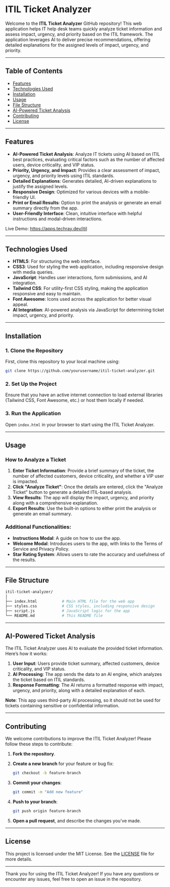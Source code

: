 
# ITIL Ticket Analyzer

Welcome to the **ITIL Ticket Analyzer** GitHub repository! This web application helps IT help desk teams quickly analyze ticket information and assess impact, urgency, and priority based on the ITIL framework. The application leverages AI to deliver precise recommendations, offering detailed explanations for the assigned levels of impact, urgency, and priority.

---

## Table of Contents
- [Features](#features)
- [Technologies Used](#technologies-used)
- [Installation](#installation)
- [Usage](#usage)
- [File Structure](#file-structure)
- [AI-Powered Ticket Analysis](#ai-powered-ticket-analysis)
- [Contributing](#contributing)
- [License](#license)

---

## Features

- **AI-Powered Ticket Analysis**: Analyze IT tickets using AI based on ITIL best practices, evaluating critical factors such as the number of affected users, device criticality, and VIP status.
- **Priority, Urgency, and Impact**: Provides a clear assessment of impact, urgency, and priority levels using ITIL standards.
- **Detailed Explanations**: Generates detailed, AI-driven explanations to justify the assigned levels.
- **Responsive Design**: Optimized for various devices with a mobile-friendly UI.
- **Print or Email Results**: Option to print the analysis or generate an email summary directly from the app.
- **User-Friendly Interface**: Clean, intuitive interface with helpful instructions and modal-driven interactions.

Live Demo: https://apps.techray.dev/itil

---

## Technologies Used

- **HTML5**: For structuring the web interface.
- **CSS3**: Used for styling the web application, including responsive design with media queries.
- **JavaScript**: Handles user interactions, form submissions, and AI integration.
- **Tailwind CSS**: For utility-first CSS styling, making the application responsive and easy to maintain.
- **Font Awesome**: Icons used across the application for better visual appeal.
- **AI Integration**: AI-powered analysis via JavaScript for determining ticket impact, urgency, and priority.

---

## Installation

### 1. Clone the Repository

First, clone this repository to your local machine using:

```bash
git clone https://github.com/yourusername/itil-ticket-analyzer.git
```

### 2. Set Up the Project

Ensure that you have an active internet connection to load external libraries (Tailwind CSS, Font Awesome, etc.) or host them locally if needed.

### 3. Run the Application

Open `index.html` in your browser to start using the ITIL Ticket Analyzer.

---

## Usage

### How to Analyze a Ticket

1. **Enter Ticket Information**: Provide a brief summary of the ticket, the number of affected customers, device criticality, and whether a VIP user is impacted.
2. **Click "Analyze Ticket"**: Once the details are entered, click the "Analyze Ticket" button to generate a detailed ITIL-based analysis.
3. **View Results**: The app will display the impact, urgency, and priority along with a comprehensive explanation.
4. **Export Results**: Use the built-in options to either print the analysis or generate an email summary.

### Additional Functionalities:

- **Instructions Modal**: A guide on how to use the app.
- **Welcome Modal**: Introduces users to the app, with links to the Terms of Service and Privacy Policy.
- **Star Rating System**: Allows users to rate the accuracy and usefulness of the results.

---

## File Structure

```bash
itil-ticket-analyzer/
│
├── index.html           # Main HTML file for the web app
├── styles.css           # CSS styles, including responsive design
├── script.js            # JavaScript logic for the app
└── README.md            # This README file
```

---

## AI-Powered Ticket Analysis

The ITIL Ticket Analyzer uses AI to evaluate the provided ticket information. Here’s how it works:

1. **User Input**: Users provide ticket summary, affected customers, device criticality, and VIP status.
2. **AI Processing**: The app sends the data to an AI engine, which analyzes the ticket based on ITIL standards.
3. **Response Formatting**: The AI returns a formatted response with impact, urgency, and priority, along with a detailed explanation of each.

**Note**: This app uses third-party AI processing, so it should not be used for tickets containing sensitive or confidential information.

---

## Contributing

We welcome contributions to improve the ITIL Ticket Analyzer! Please follow these steps to contribute:

1. **Fork the repository**.
2. **Create a new branch** for your feature or bug fix:

   ```bash
   git checkout -b feature-branch
   ```

3. **Commit your changes**:

   ```bash
   git commit -m "Add new feature"
   ```

4. **Push to your branch**:

   ```bash
   git push origin feature-branch
   ```

5. **Open a pull request**, and describe the changes you've made.

---

## License

This project is licensed under the MIT License. See the [LICENSE](LICENSE) file for more details.

---

Thank you for using the ITIL Ticket Analyzer! If you have any questions or encounter any issues, feel free to open an issue in the repository.
